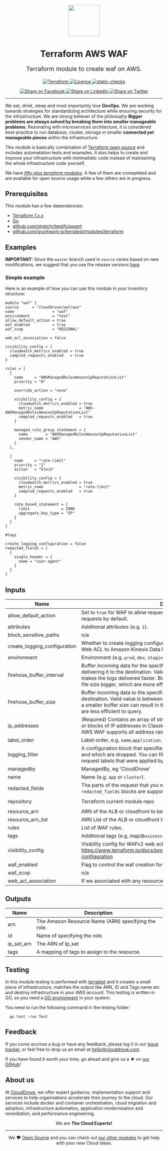 <!-- This file was automatically generated by the `geine`. Make all changes to `README.yaml` and run `make readme` to rebuild this file. -->

<p align="center"> <img src="https://user-images.githubusercontent.com/50652676/62349836-882fef80-b51e-11e9-99e3-7b974309c7e3.png" width="100" height="100"></p>


<h1 align="center">
    Terraform AWS WAF
</h1>

<p align="center" style="font-size: 1.2rem;"> 
    Terraform module to create waf on AWS.
     </p>

<p align="center">

<a href="https://www.terraform.io">
  <img src="https://img.shields.io/badge/Terraform-v1.1.7-green" alt="Terraform">
</a>
<a href="LICENSE.md">
  <img src="https://img.shields.io/badge/License-APACHE-blue.svg" alt="Licence">
</a>
<a href="https://github.com/clouddrove/terraform-aws-waf/actions/workflows/terraform.yml">
  <img src="https://github.com/clouddrove/terraform-aws-waf/actions/workflows/terraform.yml/badge.svg" alt="static-checks">
</a>


</p>
<p align="center">

<a href='https://facebook.com/sharer/sharer.php?u=https://github.com/clouddrove/terraform--aws-waf'>
  <img title="Share on Facebook" src="https://user-images.githubusercontent.com/50652676/62817743-4f64cb80-bb59-11e9-90c7-b057252ded50.png" />
</a>
<a href='https://www.linkedin.com/shareArticle?mini=true&title=Terraform+AWS+WAF&url=https://github.com/clouddrove/terraform--aws-waf'>
  <img title="Share on LinkedIn" src="https://user-images.githubusercontent.com/50652676/62817742-4e339e80-bb59-11e9-87b9-a1f68cae1049.png" />
</a>
<a href='https://twitter.com/intent/tweet/?text=Terraform+AWS+WAF&url=https://github.com/clouddrove/terraform--aws-waf'>
  <img title="Share on Twitter" src="https://user-images.githubusercontent.com/50652676/62817740-4c69db00-bb59-11e9-8a79-3580fbbf6d5c.png" />
</a>

</p>
<hr>


We eat, drink, sleep and most importantly love **DevOps**. We are working towards strategies for standardizing architecture while ensuring security for the infrastructure. We are strong believer of the philosophy <b>Bigger problems are always solved by breaking them into smaller manageable problems</b>. Resonating with microservices architecture, it is considered best-practice to run database, cluster, storage in smaller <b>connected yet manageable pieces</b> within the infrastructure. 

This module is basically combination of [Terraform open source](https://www.terraform.io/) and includes automatation tests and examples. It also helps to create and improve your infrastructure with minimalistic code instead of maintaining the whole infrastructure code yourself.

We have [*fifty plus terraform modules*][terraform_modules]. A few of them are comepleted and are available for open source usage while a few others are in progress.




## Prerequisites

This module has a few dependencies: 

- [Terraform 1.x.x](https://learn.hashicorp.com/terraform/getting-started/install.html)
- [Go](https://golang.org/doc/install)
- [github.com/stretchr/testify/assert](https://github.com/stretchr/testify)
- [github.com/gruntwork-io/terratest/modules/terraform](https://github.com/gruntwork-io/terratest)







## Examples


**IMPORTANT:** Since the `master` branch used in `source` varies based on new modifications, we suggest that you use the release versions [here](https://github.com/clouddrove/terraform--aws-waf/releases).


### Simple example
Here is an example of how you can use this module in your inventory structure:
```hcl
module "waf" {
source      = "clouddrove/waf/aws"
name                 = "waf"
environment          = "test"
allow_default_action = true
waf_enabled          = true
waf_scop             = "REGIONAL"

web_acl_association = false

visibility_config = {
  cloudwatch_metrics_enabled = true
  sampled_requests_enabled   = true
}

rules = [
  {
    name     = "AWSManagedRulesAmazonIpReputationList"
    priority = "0"

    override_action = "none"

    visibility_config = {
      cloudwatch_metrics_enabled = true
      metric_name                = "AWS-AWSManagedRulesAmazonIpReputationList"
      sampled_requests_enabled   = true
    }

    managed_rule_group_statement = {
      name        = "AWSManagedRulesAmazonIpReputationList"
      vendor_name = "AWS"
    }
  },

  {
    name     = "rate-limit"
    priority = "1"
    action   = "block"

    visibility_config = {
      cloudwatch_metrics_enabled = true
      metric_name                = "rate-limit"
      sampled_requests_enabled   = true
    }

    rate_based_statement = {
      limit              = 2000
      aggregate_key_type = "IP"
    }
  }
]

#logs

create_logging_configuration = false
redacted_fields = [
  {
    single_header = {
      name = "user-agent"
    }
  }
]
```






## Inputs

| Name | Description | Type | Default | Required |
|------|-------------|------|---------|:--------:|
| allow\_default\_action | Set to `true` for WAF to allow requests by default. Set to `false` for WAF to block requests by default. | `bool` | `true` | no |
| attributes | Additional attributes (e.g. `1`). | `list(any)` | `[]` | no |
| block\_sensitive\_paths | n/a | `bool` | `null` | no |
| create\_logging\_configuration | Whether to create logging configuration in order start logging from a WAFv2 Web ACL to Amazon Kinesis Data Firehose. | `bool` | `true` | no |
| environment | Environment (e.g. `prod`, `dev`, `staging`). | `string` | `""` | no |
| firehose\_buffer\_interval | Buffer incoming data for the specified period of time, in seconds, before delivering it to the destination. Valid value is between 60-900. Smaller value makes the logs delivered faster. Bigger value increase the chance to make the file size bigger, which are more efficient to query. | `number` | `900` | no |
| firehose\_buffer\_size | Buffer incoming data to the specified size, in MBs, before delivering it to the destination. Valid value is between 64-128. Recommended is 128, specifying a smaller buffer size can result in the delivery of very small S3 objects, which are less efficient to query. | `number` | `128` | no |
| ip\_addresses | (Required) Contains an array of strings that specify one or more IP addresses or blocks of IP addresses in Classless Inter-Domain Routing (CIDR) notation. AWS WAF supports all address ranges for IP versions IPv4 and IPv6. | `list(string)` | `null` | no |
| label\_order | Label order, e.g. `name`,`application`. | `list(any)` | `[]` | no |
| logging\_filter | A configuration block that specifies which web requests are kept in the logs and which are dropped. You can filter on the rule action and on the web request labels that were applied by matching rules during web ACL evaluation. | `any` | `{}` | no |
| managedby | ManagedBy, eg 'CloudDrove' | `string` | `"CloudDrove"` | no |
| name | Name  (e.g. `app` or `cluster`). | `string` | `""` | no |
| redacted\_fields | The parts of the request that you want to keep out of the logs. Up to 100 `redacted_fields` blocks are supported. | `any` | `[]` | no |
| repository | Terraform current module repo | `string` | `"https://github.com/clouddrove/terraform-aws-waf"` | no |
| resource\_arn | ARN of the ALB or cloudfront to be associated with the WAFv2 ACL. | `string` | `""` | no |
| resource\_arn\_list | ARN  List of the ALB or cloudfront to be associated with the WAFv2 ACL. | `list(string)` | `[]` | no |
| rules | List of WAF rules. | `any` | `[]` | no |
| tags | Additional tags (e.g. map(`BusinessUnit`,`XYZ`). | `map(any)` | `{}` | no |
| visibility\_config | Visibility config for WAFv2 web acl. https://www.terraform.io/docs/providers/aws/r/wafv2_web_acl.html#visibility-configuration | `map(string)` | `{}` | no |
| waf\_enabled | Flag to control the waf creation for load balancer. | `bool` | `false` | no |
| waf\_scop | n/a | `string` | `"REGIONAL"` | no |
| web\_acl\_association | If we associated with any resources to WAF | `bool` | `true` | no |

## Outputs

| Name | Description |
|------|-------------|
| arn | The Amazon Resource Name (ARN) specifying the role. |
| id | Name of specifying the role. |
| ip\_set\_arn | The ARN of Ip\_set |
| tags | A mapping of tags to assign to the resource. |




## Testing
In this module testing is performed with [terratest](https://github.com/gruntwork-io/terratest) and it creates a small piece of infrastructure, matches the output like ARN, ID and Tags name etc and destroy infrastructure in your AWS account. This testing is written in GO, so you need a [GO environment](https://golang.org/doc/install) in your system. 

You need to run the following command in the testing folder:
```hcl
  go test -run Test
```



## Feedback 
If you come accross a bug or have any feedback, please log it in our [issue tracker](https://github.com/clouddrove/terraform--aws-waf/issues), or feel free to drop us an email at [hello@clouddrove.com](mailto:hello@clouddrove.com).

If you have found it worth your time, go ahead and give us a ★ on [our GitHub](https://github.com/clouddrove/terraform--aws-waf)!

## About us

At [CloudDrove][website], we offer expert guidance, implementation support and services to help organisations accelerate their journey to the cloud. Our services include docker and container orchestration, cloud migration and adoption, infrastructure automation, application modernisation and remediation, and performance engineering.

<p align="center">We are <b> The Cloud Experts!</b></p>
<hr />
<p align="center">We ❤️  <a href="https://github.com/clouddrove">Open Source</a> and you can check out <a href="https://github.com/clouddrove">our other modules</a> to get help with your new Cloud ideas.</p>

  [website]: https://clouddrove.com
  [github]: https://github.com/clouddrove
  [linkedin]: https://cpco.io/linkedin
  [twitter]: https://twitter.com/clouddrove/
  [email]: https://clouddrove.com/contact-us.html
  [terraform_modules]: https://github.com/clouddrove?utf8=%E2%9C%93&q=terraform-&type=&language=
